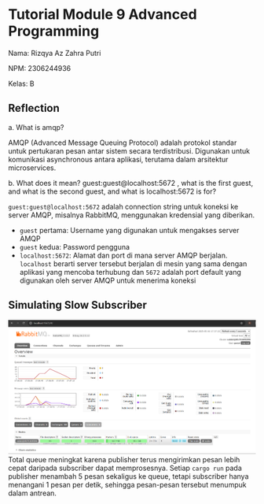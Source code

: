 # Tutorial Module 9 Advanced Programming

Nama: Rizqya Az Zahra Putri

NPM: 2306244936

Kelas: B

## Reflection
a. What is amqp?

AMQP (Advanced Message Queuing Protocol) adalah protokol standar untuk pertukaran pesan antar sistem secara terdistribusi. Digunakan untuk komunikasi asynchronous antara aplikasi, terutama dalam arsitektur microservices.

b. What does it mean? guest:guest@localhost:5672 , what is the first guest, and what is the second guest, and what is localhost:5672 is for?

`guest:guest@localhost:5672` adalah connection string untuk koneksi ke server AMQP, misalnya RabbitMQ, menggunakan kredensial yang diberikan.
- `guest` pertama: Username yang digunakan untuk mengakses server AMQP
- `guest` kedua: Password pengguna
- `localhost:5672`: Alamat dan port di mana server AMQP berjalan. `localhost` berarti server tersebut berjalan di mesin yang sama dengan aplikasi yang mencoba terhubung dan `5672` adalah port default yang digunakan oleh server AMQP untuk menerima koneksi

## Simulating Slow Subscriber
![Slow Subscriber](images/slow_subs.png)
Total queue meningkat karena publisher terus mengirimkan pesan lebih cepat daripada subscriber dapat memprosesnya. Setiap `cargo run` pada publisher menambah 5 pesan sekaligus ke queue, tetapi subscriber hanya menangani 1 pesan per detik, sehingga pesan-pesan tersebut menumpuk dalam antrean.